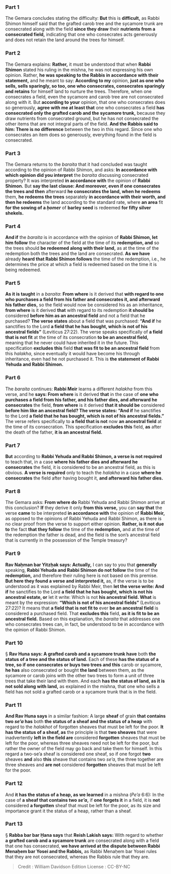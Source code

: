 
### Part 1
The Gemara concludes stating the difficulty: <b>But</b> this is <b>difficult,</b> as Rabbi Shimon himself said that the grafted carob tree and the sycamore trunk are consecrated along with the field <b>since they draw</b> their <b>nutrients from a consecrated field,</b> indicating that one who consecrates acts generously and does not retain the land around the trees for himself.

### Part 2
The Gemara explains: <b>Rather,</b> it must be understood that when <b>Rabbi Shimon</b> stated his ruling in the mishna, he was not expressing his own opinion. Rather, <b>he was speaking to the Rabbis in accordance with their statement,</b> and he meant to say: <b>According to my</b> opinion, <b>just as one who sells, sells sparingly, so too, one who consecrates, consecrates sparingly and retains</b> for himself land to nurture the trees. Therefore, when one consecrates a field, even the sycamore and carob tree are not consecrated along with it. But <b>according to your</b> opinion, that one who consecrates does so generously, <b>agree with me at least that</b> one who consecrates a field <b>has consecrated only the grafted carob and the sycamore trunk,</b> because they draw nutrients from consecrated ground, but he has not consecrated the other items that are not integral parts of the field. <b>And the Rabbis said to him: There is no difference</b> between the two in this regard. Since one who consecrates an item does so generously, everything found in the field is consecrated.

### Part 3
The Gemara returns to the <i>baraita</i> that it had concluded was taught according to the opinion of Rabbi Shimon, and asks: <b>In accordance with which opinion did you interpret</b> the <i>baraita</i> discussing consecrated property? It was interpreted <b>in accordance with</b> the opinion of <b>Rabbi Shimon.</b> But <b>say the last clause: And moreover, even if one consecrates the trees and then</b> afterward <b>he consecrates the land, when he redeems</b> them, <b>he redeems the trees</b> separately <b>in accordance with their worth, and then he redeems</b> the land according to the standard rate, where <b>an area</b> fit <b>for the sowing of a <i>ḥomer</i></b> of <b>barley seed</b> is redeemed <b>for fifty silver shekels.</b>

### Part 4
<b>And if</b> the <i>baraita</i> is in accordance with the opinion of <b>Rabbi Shimon, let him follow</b> the character of the field at the time of its <b>redemption, and</b> so the trees should <b>be redeemed along with their land,</b> as at the time of the redemption both the trees and the land are consecrated. <b>As we have</b> already <b>heard that Rabbi Shimon follows</b> the time of the redemption, i.e., he determines the price at which a field is redeemed based on the time it is being redeemed.

### Part 5
<b>As it is taught</b> in a <i>baraita</i>: <b>From where</b> is it derived that <b>with regard to one who purchases a field from his father and consecrates it, and afterward his father dies,</b> so the field would now be considered his as an inheritance, <b>from where</b> is it derived <b>that</b> with regard to its redemption <b>it should be</b> considered <b>before him as an ancestral field</b> and not a field that he purchased? <b>The verse states</b> about a field that was purchased: <b>“And if</b> he sanctifies to the Lord <b>a field that he has bought, which is not of his ancestral fields”</b> (Leviticus 27:22). The verse speaks specifically of <b>a field that is not fit</b> at the time of its consecration <b>to be an ancestral field,</b> meaning that he never could have inherited it in the future. This specification <b>excludes this</b> field <b>that was fit to be an ancestral field</b> from this <i>halakha</i>, since eventually it would have become his through inheritance, even had he not purchased it. This is <b>the statement of Rabbi Yehuda and Rabbi Shimon.</b>

### Part 6
The <i>baraita</i> continues: <b>Rabbi Meir</b> learns a different <i>halakha</i> from this verse, and he <b>says: From where</b> is it derived <b>that</b> in the case of <b>one who purchases a field from his father, and his father dies, and afterward he consecrates</b> the field, <b>from where</b> is it derived <b>that it should be</b> considered <b>before him like an ancestral field? The verse states: “And if</b> he sanctifies to the Lord <b>a field that he has bought, which is not of his ancestral fields.”</b> The verse refers specifically to <b>a field that is not</b> now <b>an ancestral field</b> at the time of its consecration. This specification <b>excludes this</b> field, <b>as</b> after the death of the father, <b>it is an ancestral field.</b>

### Part 7
<b>But</b> according to <b>Rabbi Yehuda and Rabbi Shimon, a verse is not required</b> to teach that, in a case <b>where his father dies and afterward he consecrates</b> the field, it is considered to be an ancestral field, as this is obvious. <b>A verse is required</b> only to teach the <i>halakha</i> in a case <b>where he consecrates</b> the field after having bought it, <b>and afterward his father dies.</b>

### Part 8
The Gemara asks: <b>From where do</b> Rabbi Yehuda and Rabbi Shimon arrive at this conclusion? <b>If</b> they derive it only <b>from this verse,</b> you can <b>say that</b> the verse <b>came</b> to be interpreted <b>in accordance with</b> the opinion of <b>Rabbi Meir,</b> as opposed to the opinions of Rabbi Yehuda and Rabbi Shimon, as there is no clear proof from the verse to support either opinion. <b>Rather, is it not due to</b> the fact <b>that they follow</b> the time of the <b>redemption,</b> and at the time of the redemption the father is dead, and the field is the son’s ancestral field that is currently in the possession of the Temple treasury?

### Part 9
<b>Rav Naḥman bar Yitzḥak says: Actually,</b> I can say to you that <b>generally</b> speaking, <b>Rabbi Yehuda and Rabbi Shimon do not follow</b> the time of the <b>redemption,</b> and therefore their ruling here is not based on this premise. <b>But here they found a verse and interpreted it,</b> as, if the verse is to be understood as it was explained by Rabbi Meir, then <b>let the verse write: And if</b> he sanctifies to the Lord <b>a field that he has bought, which is not his ancestral estate, or</b> let it write: Which is not <b>his ancestral field. What</b> is meant by the expression: <b>“Which is not of his ancestral fields”</b> (Leviticus 27:22)? It means that <b>a field that is not fit to</b> ever <b>be an ancestral field</b> is considered a purchased field. That <b>excludes this</b> field, <b>as it is fit to be an ancestral field.</b> Based on this explanation, the <i>baraita</i> that addresses one who consecrates trees can, in fact, be understood to be in accordance with the opinion of Rabbi Shimon.

### Part 10
§ <b>Rav Huna says: A grafted carob and a sycamore trunk have</b> both <b>the status of a tree and the status of land.</b> Each of these <b>has the status of a tree, so if one consecrates or buys two trees and this</b> carob or sycamore, <b>he has</b> also consecrated or bought <b>the land</b> between them, as the sycamore or carob joins with the other two trees to form a unit of three trees that take their land with them. And each <b>has the status of land, as it is not sold along with land,</b> as explained in the mishna, that one who sells a field has not sold a grafted carob or a sycamore trunk that is in the field.

### Part 11
<b>And Rav Huna says</b> in a similar fashion: A large <b>sheaf</b> of grain <b>that contains two <i>se’a</i> has</b> both <b>the status of a sheaf and the status of a heap</b> with regard to the <i>halakhot</i> of forgotten sheaves that must be left for the poor. <b>It has the status of a sheaf, as</b> the principle is that <b>two sheaves</b> that were inadvertently <b>left in the field are</b> considered <b>forgotten</b> sheaves that must be left for the poor, whereas three sheaves need not be left for the poor, but rather the owner of the field may go back and take them for himself. In this regard a two-se’a sheaf is considered one sheaf, so if one forgot <b>two</b> sheaves <b>and</b> also <b>this</b> sheave that contains two <i>se’a</i>, the three together are three sheaves and <b>are not</b> considered <b>forgotten</b> sheaves that must be left for the poor.

### Part 12
And <b>it has the status of a heap, as we learned</b> in a mishna (<i>Pe’a</i> 6:6): In the case of <b>a sheaf that contains two <i>se’a</i>,</b> if <b>one forgets it</b> in a field, it is <b>not</b> considered <b>a forgotten</b> sheaf that must be left for the poor, as its size and importance grant it the status of a heap, rather than a sheaf.

### Part 13
§ <b>Rabba bar bar Ḥana says</b> that <b>Reish Lakish says:</b> With regard to whether <b>a grafted carob and a sycamore trunk</b> are consecrated along with a field that one has consecrated, <b>we have arrived at the dispute between Rabbi Menaḥem bar Yosei and the Rabbis,</b> as Rabbi Menaḥem bar Yosei rules that they are not consecrated, whereas the Rabbis rule that they are.

>Credit : William Davidson Edition
>License : CC-BY-NC